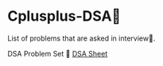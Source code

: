 # Cplusplus-DSA🙌
List of problems that are asked in interview🥳.

DSA Problem Set 🧾
[DSA Sheet](https://drive.google.com/file/d/1zSbrOrVBzUtItbMtRnrFeBJrER12bVT6/view)



